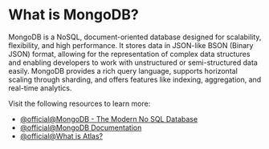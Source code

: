 # What is MongoDB?

MongoDB is a NoSQL, document-oriented database designed for scalability, flexibility, and high performance. It stores data in JSON-like BSON (Binary JSON) format, allowing for the representation of complex data structures and enabling developers to work with unstructured or semi-structured data easily. MongoDB provides a rich query language, supports horizontal scaling through sharding, and offers features like indexing, aggregation, and real-time analytics.

Visit the following resources to learn more:

- [@official@MongoDB - The Modern No SQL Database](https://www.mongodb.com/)
- [@official@MongoDB Documentation](https://www.mongodb.com/docs)
- [@official@What is Atlas?](https://www.mongodb.com/docs/atlas/)
